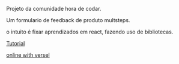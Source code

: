 Projeto da comunidade hora de codar.

Um formulario de feedback de produto multsteps.

o intuito é fixar aprendizados em react, fazendo uso de bibliotecas.


[Tutorial](https://www.youtube.com/watch?v=PRSruHX_eig&ab_channel=MatheusBattisti-HoradeCodar)



[online with versel](feedback-produto-react-coni.vercel.app)